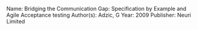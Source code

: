 
Name:  Bridging the Communication Gap: Specification by Example and Agile Acceptance testing
Author(s):  Adzic, G
Year:  2009
Publisher:  Neuri Limited